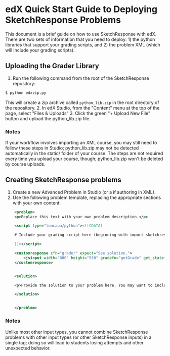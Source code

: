 # edX Quick Start Guide to Deploying SketchResponse Problems

This document is a brief guide on how to use SketchResponse with edX. There are two sets of information that you need to deploy: 1) the python libraries that support your grading scripts, and 2) the problem XML (which will include your grading scripts).

## Uploading the Grader Library

1. Run the following command from the root of the SketchResponse repository:

```sh
$ python edxzip.py
```

This will create a zip archive called `python_lib.zip` in the root directory of the repository.
2. In edX Studio, from the "Content" menu at the top of the page, select "Files & Uploads"
3. Click the green "+ Upload New File" button and upload the python_lib.zip file.

### Notes

If your workflow involves importing an XML course, you may still need to follow these steps in Studio; python_lib.zip may not be detected automatically in the static/ folder of your course. The steps are not required every time you upload your course, though; python_lib.zip won't be deleted by course uploads.

## Creating SketchResponse problems

1. Create a new Advanced Problem in Studio (or a <problem> if authoring in XML).
2. Use the following problem template, replacing the appropriate sections with your own content:

```xml
    <problem>
    <p>Replace this text with your own problem description.</p>

    <script type="loncapa/python"><![CDATA[

    # Include your grading script here (beginning with import sketchresponse)

    ]]></script>

    <customresponse cfn="grader" expect="See solution.">
        <jsinput width="800" height="550" gradefn="getGrade" get_statefn="getState" set_statefn="setState" html_file="TODO.html#$problemconfig" sop="false"/>
    </customresponse>


    <solution>

    <p>Provide the solution to your problem here. You may want to include an image of a correct solution as well as text.</p>

    </solution>


    </problem>
```

### Notes

Unlike most other input types, you cannot combine SketchResponse problems with other input types (or other SketchResponse inputs) in a single <problem> tag; doing so will lead to students losing attempts and other unexpected behavior.


